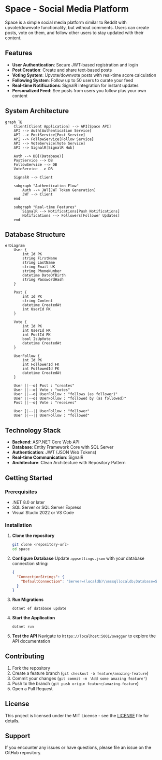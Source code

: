 # Space - Social Media Platform

Space is a simple social media platform similar to Reddit with upvote/downvote functionality, but without comments. Users can create posts, vote on them, and follow other users to stay updated with their content.

## Features

- **User Authentication**: Secure JWT-based registration and login
- **Post Creation**: Create and share text-based posts
- **Voting System**: Upvote/downvote posts with real-time score calculation
- **Following System**: Follow up to 50 users to curate your feed
- **Real-time Notifications**: SignalR integration for instant updates
- **Personalized Feed**: See posts from users you follow plus your own content

## System Architecture

```mermaid
graph TB
    Client[Client Application] --> API[Space API]
    API --> Auth[Authentication Service]
    API --> PostService[Post Service]
    API --> FollowService[Follow Service]
    API --> VoteService[Vote Service]
    API --> SignalR[SignalR Hub]
    
    Auth --> DB[(Database)]
    PostService --> DB
    FollowService --> DB
    VoteService --> DB
    
    SignalR --> Client
    
    subgraph "Authentication Flow"
        Auth --> JWT[JWT Token Generation]
        JWT --> Client
    end
    
    subgraph "Real-time Features"
        SignalR --> Notifications[Push Notifications]
        Notifications --> Followers[Follower Updates]
    end
```

## Database Structure

```mermaid
erDiagram
    User {
        int Id PK
        string FirstName
        string LastName
        string Email UK
        string PhoneNumber
        datetime DateOfBirth
        string PasswordHash
    }
    
    Post {
        int Id PK
        string Content
        datetime CreatedAt
        int UserId FK
    }
    
    Vote {
        int Id PK
        int UserId FK
        int PostId FK
        bool IsUpVote
        datetime CreatedAt
    }
    
    UserFollow {
        int Id PK
        int FollowerId FK
        int FollowedId FK
        datetime CreatedAt
    }
    
    User ||--o{ Post : "creates"
    User ||--o{ Vote : "votes"
    User ||--o{ UserFollow : "follows (as follower)"
    User ||--o{ UserFollow : "followed by (as followed)"
    Post ||--o{ Vote : "receives"
    
    User }|--|| UserFollow : "follower"
    User }|--|| UserFollow : "followed"
```

## Technology Stack

- **Backend**: ASP.NET Core Web API
- **Database**: Entity Framework Core with SQL Server
- **Authentication**: JWT (JSON Web Tokens)
- **Real-time Communication**: SignalR
- **Architecture**: Clean Architecture with Repository Pattern

## Getting Started

### Prerequisites
- .NET 8.0 or later
- SQL Server or SQL Server Express
- Visual Studio 2022 or VS Code

### Installation

1. **Clone the repository**
   ```bash
   git clone <repository-url>
   cd space
   ```

2. **Configure Database**
   Update `appsettings.json` with your database connection string:
   ```json
   {
     "ConnectionStrings": {
       "DefaultConnection": "Server=(localdb)\\mssqllocaldb;Database=SpaceDb;Trusted_Connection=true;MultipleActiveResultSets=true"
     }
   }
   ```

3. **Run Migrations**
   ```bash
   dotnet ef database update
   ```

4. **Start the Application**
   ```bash
   dotnet run
   ```

5. **Test the API**
   Navigate to `https://localhost:5001/swagger` to explore the API documentation

## Contributing

1. Fork the repository
2. Create a feature branch (`git checkout -b feature/amazing-feature`)
3. Commit your changes (`git commit -m 'Add some amazing feature'`)
4. Push to the branch (`git push origin feature/amazing-feature`)
5. Open a Pull Request

## License

This project is licensed under the MIT License - see the [LICENSE](LICENSE) file for details.

## Support

If you encounter any issues or have questions, please file an issue on the GitHub repository.